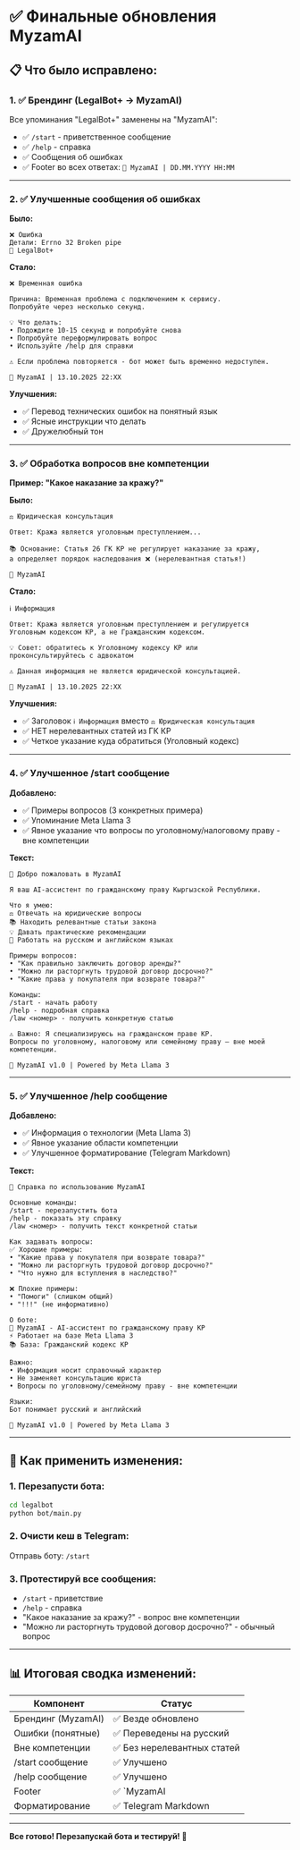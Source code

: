 # ✅ Финальные обновления MyzamAI

## 📋 Что было исправлено:

### **1. ✅ Брендинг (LegalBot+ → MyzamAI)**

Все упоминания "LegalBot+" заменены на "MyzamAI":
- ✅ `/start` - приветственное сообщение
- ✅ `/help` - справка
- ✅ Сообщения об ошибках
- ✅ Footer во всех ответах: `🤖 MyzamAI | DD.MM.YYYY HH:MM`

---

### **2. ✅ Улучшенные сообщения об ошибках**

**Было:**
```
❌ Ошибка
Детали: Errno 32 Broken pipe
🤖 LegalBot+
```

**Стало:**
```
❌ Временная ошибка

Причина: Временная проблема с подключением к сервису. 
Попробуйте через несколько секунд.

💡 Что делать:
• Подождите 10-15 секунд и попробуйте снова
• Попробуйте переформулировать вопрос
• Используйте /help для справки

⚠️ Если проблема повторяется - бот может быть временно недоступен.

🤖 MyzamAI | 13.10.2025 22:XX
```

**Улучшения:**
- ✅ Перевод технических ошибок на понятный язык
- ✅ Ясные инструкции что делать
- ✅ Дружелюбный тон

---

### **3. ✅ Обработка вопросов вне компетенции**

**Пример: "Какое наказание за кражу?"**

**Было:**
```
⚖️ Юридическая консультация

Ответ: Кража является уголовным преступлением...

📚 Основание: Статья 26 ГК КР не регулирует наказание за кражу,
а определяет порядок наследования ❌ (нерелевантная статья!)

🤖 MyzamAI
```

**Стало:**
```
ℹ️ Информация

Ответ: Кража является уголовным преступлением и регулируется 
Уголовным кодексом КР, а не Гражданским кодексом.

💡 Совет: обратитесь к Уголовному кодексу КР или 
проконсультируйтесь с адвокатом

⚠️ Данная информация не является юридической консультацией.

🤖 MyzamAI | 13.10.2025 22:XX
```

**Улучшения:**
- ✅ Заголовок `ℹ️ Информация` вместо `⚖️ Юридическая консультация`
- ✅ НЕТ нерелевантных статей из ГК КР
- ✅ Четкое указание куда обратиться (Уголовный кодекс)

---

### **4. ✅ Улучшенное /start сообщение**

**Добавлено:**
- ✅ Примеры вопросов (3 конкретных примера)
- ✅ Упоминание Meta Llama 3
- ✅ Явное указание что вопросы по уголовному/налоговому праву - вне компетенции

**Текст:**
```
👋 Добро пожаловать в MyzamAI

Я ваш AI-ассистент по гражданскому праву Кыргызской Республики.

Что я умею:
⚖️ Отвечать на юридические вопросы
📚 Находить релевантные статьи закона
💡 Давать практические рекомендации
🔄 Работать на русском и английском языках

Примеры вопросов:
• "Как правильно заключить договор аренды?"
• "Можно ли расторгнуть трудовой договор досрочно?"
• "Какие права у покупателя при возврате товара?"

Команды:
/start - начать работу
/help - подробная справка
/law <номер> - получить конкретную статью

⚠️ Важно: Я специализируюсь на гражданском праве КР. 
Вопросы по уголовному, налоговому или семейному праву — вне моей компетенции.

🤖 MyzamAI v1.0 | Powered by Meta Llama 3
```

---

### **5. ✅ Улучшенное /help сообщение**

**Добавлено:**
- ✅ Информация о технологии (Meta Llama 3)
- ✅ Явное указание области компетенции
- ✅ Улучшенное форматирование (Telegram Markdown)

**Текст:**
```
📖 Справка по использованию MyzamAI

Основные команды:
/start - перезапустить бота
/help - показать эту справку
/law <номер> - получить текст конкретной статьи

Как задавать вопросы:
✅ Хорошие примеры:
• "Какие права у покупателя при возврате товара?"
• "Можно ли расторгнуть трудовой договор досрочно?"
• "Что нужно для вступления в наследство?"

❌ Плохие примеры:
• "Помоги" (слишком общий)
• "!!!" (не информативно)

О боте:
🤖 MyzamAI - AI-ассистент по гражданскому праву КР
⚡ Работает на базе Meta Llama 3
📚 База: Гражданский кодекс КР

Важно:
• Информация носит справочный характер
• Не заменяет консультацию юриста
• Вопросы по уголовному/семейному праву - вне компетенции

Языки:
Бот понимает русский и английский

🤖 MyzamAI v1.0 | Powered by Meta Llama 3
```

---

## 🚀 Как применить изменения:

### **1. Перезапусти бота:**
```bash
cd legalbot
python bot/main.py
```

### **2. Очисти кеш в Telegram:**
Отправь боту: `/start`

### **3. Протестируй все сообщения:**
- `/start` - приветствие
- `/help` - справка
- "Какое наказание за кражу?" - вопрос вне компетенции
- "Можно ли расторгнуть трудовой договор досрочно?" - обычный вопрос

---

## 📊 Итоговая сводка изменений:

| Компонент | Статус |
|-----------|--------|
| Брендинг (MyzamAI) | ✅ Везде обновлено |
| Ошибки (понятные) | ✅ Переведены на русский |
| Вне компетенции | ✅ Без нерелевантных статей |
| /start сообщение | ✅ Улучшено |
| /help сообщение | ✅ Улучшено |
| Footer | ✅ `MyzamAI | timestamp` |
| Форматирование | ✅ Telegram Markdown |

---

**Все готово! Перезапускай бота и тестируй! 🎉**

